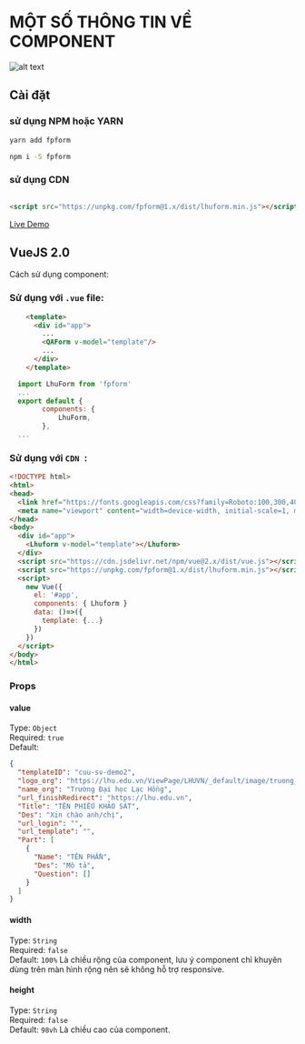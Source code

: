 # MỘT SỐ THÔNG TIN VỀ COMPONENT 

![alt text](https://minhphongvn.github.io/Reports/T5L/LHUForm/images/qaform.png)

## Cài đặt

### sử dụng NPM hoặc YARN

```bash
yarn add fpform

npm i -S fpform
```

### sử dụng CDN
```html

<script src="https://unpkg.com/fpform@1.x/dist/lhuform.min.js"></script>

```

[Live Demo](https://minhphongvn.github.io/Reports/T5L/)

## VueJS 2.0
Cách sử dụng component:

### Sử dụng với `.vue` file:

``` html
    <template>
      <div id="app">
        ...
        <QAForm v-model="template"/>
        ...
      </div>
    </template>
```
``` js
  import LhuForm from 'fpform'
  ...
  export default {
        components: {
            LhuForm,
        },
  ...
```

### Sử dụng với  `CDN `:
``` html
<!DOCTYPE html>
<html>
<head>
  <link href="https://fonts.googleapis.com/css?family=Roboto:100,300,400,500,700,900" rel="stylesheet">
  <meta name="viewport" content="width=device-width, initial-scale=1, maximum-scale=1, user-scalable=no, minimal-ui">
</head>
<body>
  <div id="app">
    <Lhuform v-model="template"></Lhuform>
  </div>
  <script src="https://cdn.jsdelivr.net/npm/vue@2.x/dist/vue.js"></script>
  <script src="https://unpkg.com/fpform@1.x/dist/lhuform.min.js"></script>
  <script>
    new Vue({
      el: '#app',
      components: { Lhuform }
      data: ()=>({
        template: {...}
      })
    })
  </script>
</body>
</html>
```

### Props
#### value
Type: `Object`<br>
Required: `true`<br>
Default: 
```json
{
  "templateID": "cuu-sv-demo2",
  "logo_org": "https://lhu.edu.vn/ViewPage/LHUVN/_default/image/truong_dai_hoc_lac_hong_logo.png",
  "name_org": "Trường Đại học Lạc Hồng",
  "url_finishRedirect": "https://lhu.edu.vn",
  "Title": "TÊN PHIẾU KHẢO SÁT",
  "Des": "Xin chào anh/chị",
  "url_login": "",
  "url_template": "",
  "Part": [
    {
      "Name": "TÊN PHẦN",
      "Des": "Mô tả",
      "Question": []
    }
  ]
}
```

#### width
Type: `String`<br>
Required: `false`<br>
Default: `100%`
Là chiều rộng của component, lưu ý component chỉ khuyên dùng trên màn hình rộng  nên sẽ không hỗ trợ responsive. 

#### height
Type: `String`<br>
Required: `false`<br>
Default: `98vh`
Là chiều cao của component.
